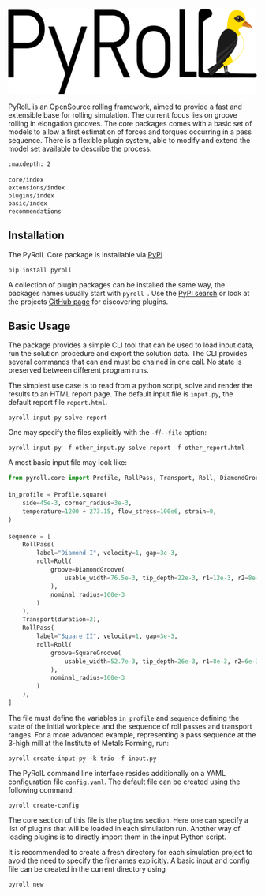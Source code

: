 ![PyRolL Logo](img/pyroll-logo.svg)

PyRolL is an OpenSource rolling framework, aimed to provide a fast and extensible base for rolling simulation. The
current focus lies on groove rolling in elongation grooves. The core packages comes with a basic set of models to allow
a first estimation of forces and torques occurring in a pass sequence. There is a flexible plugin system, able to modify
and extend the model set available to describe the process.

```{toctree}
:maxdepth: 2
   
core/index
extensions/index
plugins/index
basic/index
recommendations
```

## Installation

The PyRolL Core package is installable via [PyPI](https://pypi.org)

```shell
pip install pyroll
```

A collection of plugin packages can be installed the same way, the packages names usually start with `pyroll-`.
Use the [PyPI search](https://pypi.org/search/?q=pyroll) or look at the
projects [GitHub page](https://github.com/pyroll-project) for discovering plugins.

## Basic Usage

The package provides a simple CLI tool that can be used to load input data, run the solution procedure and export the
solution data.
The CLI provides several commands that can and must be chained in one call.
No state is preserved between different program runs.

The simplest use case is to read from a python script, solve and render the results to an HTML report page.
The default input file is `input.py`, the default report file `report.html`.

```shell
pyroll input-py solve report
```

One may specify the files explicitly with the `-f`/`--file` option:

```shell
pyroll input-py -f other_input.py solve report -f other_report.html
```

A most basic input file may look like:

```python
from pyroll.core import Profile, RollPass, Transport, Roll, DiamondGroove, SquareGroove

in_profile = Profile.square(
    side=45e-3, corner_radius=3e-3,
    temperature=1200 + 273.15, flow_stress=100e6, strain=0,
)

sequence = [
    RollPass(
        label="Diamond I", velocity=1, gap=3e-3,
        roll=Roll(
            groove=DiamondGroove(
                usable_width=76.5e-3, tip_depth=22e-3, r1=12e-3, r2=8e-3
            ),
            nominal_radius=160e-3
        )
    ),
    Transport(duration=2),
    RollPass(
        label="Square II", velocity=1, gap=3e-3,
        roll=Roll(
            groove=SquareGroove(
                usable_width=52.7e-3, tip_depth=26e-3, r1=8e-3, r2=6e-3
            ),
            nominal_radius=160e-3
        )
    ),
]
```

The file must define the variables `in_profile` and `sequence` defining the state of the initial workpiece and the
sequence of roll passes and transport ranges.
For a more advanced example, representing a pass sequence at the 3-high mill at the Institute of Metals Forming, run:

```shell
pyroll create-input-py -k trio -f input.py
```

The PyRolL command line interface resides additionally on a YAML configuration file `config.yaml`.
The default file can be created using the following command:

```shell
pyroll create-config
```

The core section of this file is the `plugins` section.
Here one can specify a list of plugins that will be loaded in each simulation run.
Another way of loading plugins is to directly import them in the input Python script.

It is recommended to create a fresh directory for each simulation project to avoid the need to specify the filenames explicitly.
A basic input and config file can be created in the current directory using

```shell
pyroll new
```